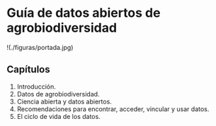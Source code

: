 # Guía de datos abiertos de agrobiodiversidad

!(./figuras/portada.jpg)


## Capítulos

1. Introducción.
2. Datos de agrobiodiversidad.
3. Ciencia abierta y datos abiertos.
4. Recomendaciones para encontrar, acceder, vincular y usar datos.
5. El ciclo de vida de los datos.

